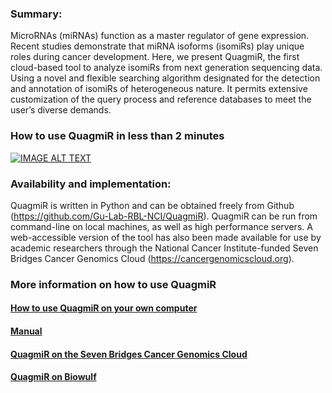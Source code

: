### Summary:
MicroRNAs (miRNAs) function as a master regulator of gene expression. Recent studies demonstrate that miRNA isoforms (isomiRs) play unique roles during cancer development. Here, we present QuagmiR, the first cloud-based tool to analyze isomiRs from next generation sequencing data. Using a novel and flexible searching algorithm designated for the detection and annotation of isomiRs of heterogeneous nature. It permits extensive customization of the query process and reference databases to meet the user’s diverse demands. 

### How to use QuagmiR in less than 2 minutes

[![IMAGE ALT TEXT](http://img.youtube.com/vi/QxBkisDwI8A/0.jpg)](http://www.youtube.com/watch?v=QxBkisDwI8A "How to use QuagmiR in less than 2 minutes")

### Availability and implementation:
QuagmiR is written in Python and can be obtained freely from Github (https://github.com/Gu-Lab-RBL-NCI/QuagmiR). QuagmiR can be run from command-line on local machines, as well as high performance servers. A web-accessible version of the tool has also been made available for use by academic researchers through the National Cancer Institute-funded Seven Bridges Cancer Genomics Cloud (https://cancergenomicscloud.org).

### More information on how to use QuagmiR

#### [How to use QuagmiR on your own computer](https://github.com/Gu-Lab-RBL-NCI/QuagmiR/wiki/How-to-use-QuagmiR-on-your-own-computer)
#### [Manual](https://github.com/Gu-Lab-RBL-NCI/QuagmiR/wiki/Manual)
#### [QuagmiR on the Seven Bridges Cancer Genomics Cloud](https://github.com/Gu-Lab-RBL-NCI/QuagmiR/wiki/QuagmiR-on-the-Seven-Bridges-Cancer-Genomics-Cloud-%28CGC%29)
#### [QuagmiR on Biowulf](https://github.com/Gu-Lab-RBL-NCI/QuagmiR/wiki/QuagmiR-on-Biowulf)
